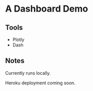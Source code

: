 # A Dashboard Demo

## Tools
* Plotly
* Dash

## Notes

Currently runs locally.

Heroku deployment coming soon.
